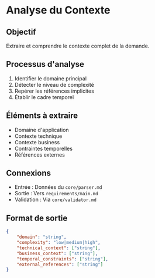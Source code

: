 # Analyse du Contexte

## Objectif
Extraire et comprendre le contexte complet de la demande.

## Processus d'analyse
1. Identifier le domaine principal
2. Détecter le niveau de complexité
3. Repérer les références implicites
4. Établir le cadre temporel

## Éléments à extraire
- Domaine d'application
- Contexte technique
- Contexte business
- Contraintes temporelles
- Références externes

## Connexions
- Entrée : Données du `core/parser.md`
- Sortie : Vers `requirements/main.md`
- Validation : Via `core/validator.md`

## Format de sortie
```json
{
    "domain": "string",
    "complexity": "low|medium|high",
    "technical_context": ["string"],
    "business_context": ["string"],
    "temporal_constraints": ["string"],
    "external_references": ["string"]
}
```
